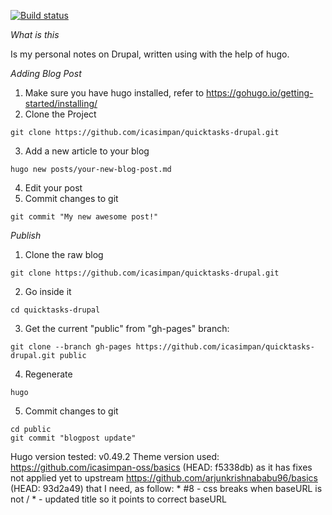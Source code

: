 [![Build status](https://travis-ci.com/icasimpan/quicktasks-drupal.svg)](https://travis-ci.com/icasimpan/quicktasks-drupal)

*What is this*

Is my personal notes on Drupal, written using with the help of hugo.

*Adding Blog Post*
1. Make sure you have hugo installed, refer to https://gohugo.io/getting-started/installing/
2. Clone the Project
```
git clone https://github.com/icasimpan/quicktasks-drupal.git
```
3. Add a new article to your blog
```
hugo new posts/your-new-blog-post.md
```
4. Edit your post
5. Commit changes to git
```
git commit "My new awesome post!"
```


*Publish*

1. Clone the raw blog
```
git clone https://github.com/icasimpan/quicktasks-drupal.git
```
2. Go inside it
```
cd quicktasks-drupal
```
3. Get the current "public" from "gh-pages" branch:
```
git clone --branch gh-pages https://github.com/icasimpan/quicktasks-drupal.git public
```
4. Regenerate
```
hugo
```
5. Commit changes to git
```
cd public
git commit "blogpost update"
```

Hugo version tested: v0.49.2
Theme version used: https://github.com/icasimpan-oss/basics (HEAD: f5338db) as it has fixes not applied yet
                    to upstream https://github.com/arjunkrishnababu96/basics (HEAD: 93d2a49) that I need, as follow:
                    * #8 - css breaks when baseURL is not /
                    *    - updated title so it points to correct baseURL

